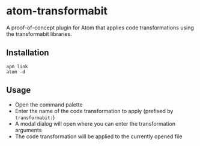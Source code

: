 # atom-transformabit

A proof-of-concept plugin for Atom that applies code transformations using the transformabit libraries.

## Installation

    apm link
    atom -d

## Usage

* Open the command palette
* Enter the name of the code transformation to apply (prefixed by `transformabit:`)
* A modal dialog will open where you can enter the transformation arguments
* The code transformation will be applied to the currently opened file
